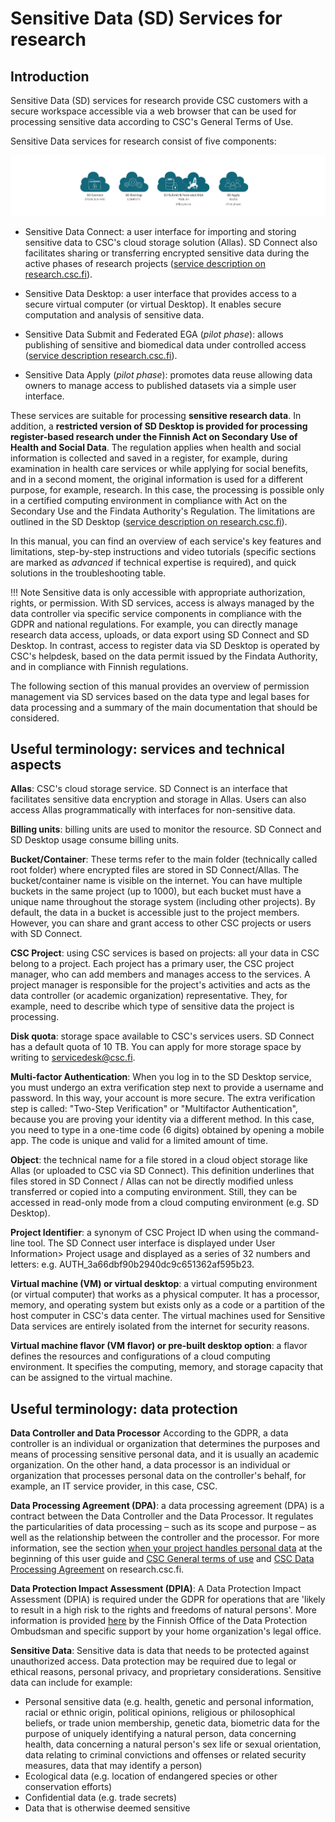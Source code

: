# Sensitive Data (SD) Services for research

## Introduction 

Sensitive Data (SD) services for research provide CSC customers with a secure workspace accessible via a web browser that can be used for processing sensitive data according to CSC's General Terms of Use.

Sensitive Data services for research consist of five components:

[![SD-service-overview](images/introduction/icons.png)](images/introduction/icons.png)

* Sensitive Data Connect: a user interface for importing and storing sensitive data to CSC's cloud storage solution (Allas). SD Connect also facilitates sharing or transferring encrypted sensitive data during the active phases of research projects ([service description on research.csc.fi](https://research.csc.fi/-/sd-connect)). 

* Sensitive Data Desktop: a user interface that provides access to a secure virtual computer (or virtual Desktop). It enables secure computation and analysis of sensitive data. 

* Sensitive Data Submit and Federated EGA (*pilot phase*): allows publishing of sensitive and biomedical data under controlled access ([service description research.csc.fi](https://research.csc.fi/-/fega)). 

* Sensitive Data Apply (*pilot phase*): promotes data reuse allowing data owners to manage access to published datasets via a simple user interface.

These services are suitable for processing **sensitive research data**. In addition, a **restricted version of SD Desktop is provided for processing register-based research under the Finnish Act on Secondary Use of Health and Social Data**. The regulation applies when health and social information is collected and saved in a register, for example, during examination in health care services or while applying for social benefits, and in a second moment, the original information is used for a different purpose, for example, research. In this case, the processing is possible only in a certified computing environment in compliance with Act on the Secondary Use and the Findata Authority's Regulation. The limitations are outlined in the SD Desktop ([service description on research.csc.fi](https://research.csc.fi/-/sd-desktop)).

In this manual, you can find an overview of each service's key features and limitations, step-by-step instructions and video tutorials (specific sections are marked as *advanced* if technical expertise is required), and quick solutions in the troubleshooting table. 

!!! Note
    Sensitive data is only accessible with appropriate authorization, rights, or permission. With SD services, access is always managed by the data controller via specific service components in compliance with the GDPR and national regulations. For example, you can directly manage research data access, uploads, or data export using SD Connect and SD Desktop. In contrast, access to register data via SD Desktop is operated by CSC's helpdesk, based on the data permit issued by the Findata Authority, and in compliance with Finnish regulations. 
    
The following section of this manual provides an overview of permission management via SD services based on the data type and legal bases for data processing and a summary of the main documentation that should be considered. 



## Useful terminology: services and technical aspects

**Allas**: CSC's cloud storage service. SD Connect is an interface that facilitates sensitive data encryption and storage in Allas. Users can also access Allas programmatically with interfaces for non-sensitive data.

**Billing units**: billing units are used to monitor the resource. SD Connect and SD Desktop usage consume billing units. 

**Bucket/Container**: These terms refer to the main folder (technically called root folder) where encrypted files are stored in SD Connect/Allas. The bucket/container name is visible on the internet. You can have multiple buckets in the same project (up to 1000), but each bucket must have a unique name throughout the storage system (including other projects). By default, the data in a bucket is accessible just to the project members. However, you can share and grant access to other CSC projects or users with SD Connect.

**CSC Project**: using CSC services is based on projects: all your data in CSC belong to a project. Each project has a primary user, the CSC project manager, who can add members and manages access to the services. A project manager is responsible for the project's activities and acts as the data controller (or academic organization) representative. They, for example, need to describe which type of sensitive data the project is processing.

**Disk quota**:  storage space available to CSC's services users. SD Connect has a default quota of 10 TB. You can apply for more storage space by writing to servicedesk@csc.fi. 


**Multi-factor Authentication**: When you log in to the SD Desktop service, you must undergo an extra verification step next to provide a username and password. In this way, your account is more secure. The extra verification step is called: "Two-Step Verification" or "Multifactor Authentication", because you are proving your identity via a different method. In this case, you need to type in a one-time code (6 digits) obtained by opening a mobile app. The code is unique and valid for a limited amount of time.

**Object**: the technical name for a file stored in a cloud object storage like Allas (or uploaded to CSC via SD Connect). This definition underlines that files stored in SD Connect /  Allas can not be directly modified unless transferred or copied into a computing environment. Still, they can be accessed in read-only mode from a cloud computing environment (e.g. SD Desktop). 

**Project Identifier**: a synonym of CSC Project ID when using the command-line tool. The SD Connect user interface is displayed under User Information> Project usage and displayed as a series of 32 numbers and letters: e.g. AUTH_3a66dbf90b2940dc9c651362af595b23.


**Virtual machine (VM) or virtual desktop**: a virtual computing environment (or virtual computer) that works as a physical computer. It has a processor, memory, and operating system but exists only as a code or a partition of the host computer in CSC's data center. The virtual machines used for Sensitive Data services are entirely isolated from the internet for security reasons.

**Virtual machine flavor (VM flavor) or pre-built desktop option**: a flavor defines the resources and configurations of a cloud computing environment. It specifies the computing, memory, and storage capacity that can be assigned to the virtual machine.


## Useful terminology: data protection

**Data Controller and Data Processor** According to the GDPR, a data controller is an individual or organization that determines the purposes and means of processing sensitive personal data, and it is usually an academic organization. On the other hand, a data processor is an individual or organization that processes personal data on the controller's behalf, for example, an IT service provider, in this case, CSC.


**Data Processing Agreement (DPA)**: a data processing agreement (DPA) is a contract between the Data Controller and the Data Processor. It regulates the particularities of data processing – such as its scope and purpose – as well as the relationship between the controller and the processor. For more information, see the section [when your project handles personal data](../../accounts/when-your-project-handles-personal-data.md#data-processing-agreement) at the beginning of this user guide and [CSC General terms of use](https://research.csc.fi/general-terms-of-use) and [CSC Data Processing Agreement](https://research.csc.fi/data-processing-agreement) on research.csc.fi. 


**Data Protection Impact Assessment (DPIA)**: A Data Protection Impact Assessment (DPIA) is required under the GDPR for operations that are 'likely to result in a high risk to the rights and freedoms of natural persons'. More information is provided [here](https://tietosuoja.fi/en/list-of-processing-operations-which-require-dpia) by the Finnish Office of the Data Protection Ombudsman and specific support by your home organization's legal office. 


**Sensitive Data**: Sensitive data is data that needs to be protected against unauthorized access. Data protection may be required due to legal or ethical reasons, personal privacy, and proprietary considerations. Sensitive data can include for example:

* Personal sensitive data (e.g. health, genetic and personal information, racial or ethnic origin, political opinions, religious or philosophical beliefs, or trade union membership, genetic data, biometric data for the purpose of uniquely identifying a natural person, data concerning health, data concerning a natural person's sex life or sexual orientation, data relating to criminal convictions and offenses or related security measures, data that may identify a person)
* Ecological data (e.g. location of endangered species or other conservation efforts)
* Confidential data (e.g. trade secrets)
* Data that is otherwise deemed sensitive
